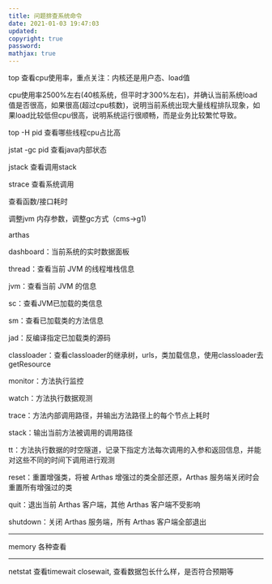 ```yaml
---
title: 问题排查系统命令
date: 2021-01-03 19:47:03
updated:
copyright: true
password:
mathjax: true
---
```


top 查看cpu使用率，重点关注：内核还是用户态、load值

cpu使用率2500%左右(40核系统，但平时才300%左右)，并确认当前系统load值是否很高，如果很高(超过cpu核数)，说明当前系统出现大量线程排队现象，如果load比较低但cpu很高，说明系统运行很顺畅，而是业务比较繁忙导致。

top -H pid 查看哪些线程cpu占比高

jstat -gc pid 查看java内部状态

jstack 查看调用stack 

strace 查看系统调用

查看函数/接口耗时

调整jvm 内存参数，调整gc方式（cms->g1)

arthas

dashboard：当前系统的实时数据面板

thread：查看当前 JVM 的线程堆栈信息

jvm：查看当前 JVM 的信息

sc：查看JVM已加载的类信息

sm：查看已加载类的方法信息

jad：反编译指定已加载类的源码

classloader：查看classloader的继承树，urls，类加载信息，使用classloader去getResource

monitor：方法执行监控

watch：方法执行数据观测

trace：方法内部调用路径，并输出方法路径上的每个节点上耗时

stack：输出当前方法被调用的调用路径

tt：方法执行数据的时空隧道，记录下指定方法每次调用的入参和返回信息，并能对这些不同的时间下调用进行观测

reset：重置增强类，将被 Arthas 增强过的类全部还原，Arthas 服务端关闭时会重置所有增强过的类

quit：退出当前 Arthas 客户端，其他 Arthas 客户端不受影响

shutdown：关闭 Arthas 服务端，所有 Arthas 客户端全部退出

---

memory 各种查看

---

netstat 查看timewait closewait, 查看数据包长什么样，是否符合预期等
